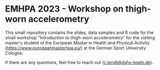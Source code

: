 # EMHPA 2023 - Workshop on thigh-worn accelerometry
This small repository contains the slides, data samples and R code for the small workshop "Introduction to thigh-worn accelerometry" for the visiting master's student of the European Master in Health and Physical Activity (https://www.europeanmasterhpa.eu/) at the German Sport University Cologne.

If there are any questions, feel free to reach out (c.lendt@dshs-koeln.de).
